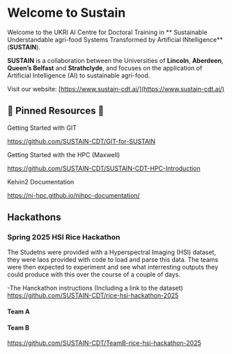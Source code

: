 # Welcome to Sustain

Welcome to the UKRI AI Centre for Doctoral Training in ** Sustainable Understandable agri-food Systems Transformed by Artificial INtelligence** (**SUSTAIN**).

**SUSTAIN** is a collaboration between the Universities of **Lincoln**, **Aberdeen**, **Queen’s Belfast** and **Strathclyde**, and focuses on the application of Artificial Intelligence (AI) to sustainable agri-food.

Visit our website: [https://www.sustain-cdt.ai/](https://www.sustain-cdt.ai/)



## 📌 Pinned Resources 📌

Getting Started with GIT

https://github.com/SUSTAIN-CDT/GIT-for-SUSTAIN

Getting Started with the HPC (Maxwell)

https://github.com/SUSTAIN-CDT/SUSTAIN-CDT-HPC-Introduction

Kelvin2 Documentation

https://ni-hpc.github.io/nihpc-documentation/

## Hackathons

### Spring 2025 HSI Rice Hackathon
The Studetns were provided with a Hyperspectral Imaging (HSI) dataset, they were laos provided with code to load and parse this data.
The teams were then expected to experiment and see what interresting outputs they could produce with this over the course of a couple of days.

-The Hanckathon instructions (Including a link to the dataset)
https://github.com/SUSTAIN-CDT/rice-hsi-hackathon-2025



#### Team A

#### Team B
https://github.com/SUSTAIN-CDT/TeamB-rice-hsi-hackathon-2025
